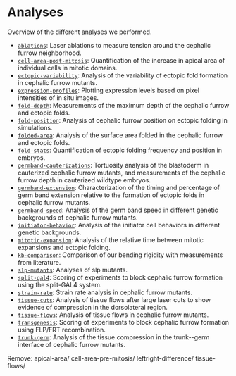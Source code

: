 # Analyses

Overview of the different analyses we performed.

- [`ablations`](ablations): Laser ablations to measure tension around the cephalic furrow neighborhood.
- [`cell-area-post-mitosis`](cell-area-post-mitosis): Quantification of the increase in apical area of individual cells in mitotic domains.
- [`ectopic-variability`](ectopic-variability): Analysis of the variability of ectopic fold formation in cephalic furrow mutants.
- [`expression-profiles`](expression-profiles): Plotting expression levels based on pixel intensities of in situ images.
- [`fold-depth`](fold-depth): Measurements of the maximum depth of the cephalic furrow and ectopic folds.
- [`fold-position`](fold-position): Analysis of cephalic furrow position on ectopic folding in simulations.
- [`folded-area`](folded-area): Analysis of the surface area folded in the cephalic furrow and ectopic folds.
- [`fold-stats`](fold-stats): Quantification of ectopic folding frequency and position in embryos.
- [`germband-cauterizations`](germband-cauterizations): Tortuosity analysis of the blastoderm in cauterized cephalic furrow mutants, and measurements of the cephalic furrow depth in cauterized wildtype embryos.
- [`germband-extension`](germband-extension): Characterization of the timing and percentage of germ band extension relative to the formation of ectopic folds in cephalic furrow mutants.
- [`germband-speed`](germband-speed): Analysis of the germ band speed in different genetic backgrounds of cephalic furrow mutants.
- [`initiator-behavior`](initiator-behavior): Analysis of the initiator cell behaviors in different genetic backgrounds.
- [`mitotic-expansion`](mitotic-expansion): Analysis of the relative time between mitotic expansions and ectopic folding.
- [`kb-comparison`](kb-comparison): Comparison of our bending rigidity with measurements from literature.
- [`slp-mutants`](slp-mutants): Analyses of slp mutants.
- [`split-gal4`](split-gal4): Scoring of experiments to block cephalic furrow formation using the split-GAL4 system.
- [`strain-rate`](strain-rate): Strain rate analysis in cephalic furrow mutants.
- [`tissue-cuts`](tissue-cuts): Analysis of tissue flows after large laser cuts to show evidence of compression in the dorsolateral region.
- [`tissue-flows`](tissue-flows): Analysis of tissue flows in cephalic furrow mutants.
- [`transgenesis`](transgenesis): Scoring of experiments to block cephalic furrow formation using FLP/FRT recombination.
- [`trunk-germ`](trunk-germ): Analysis of the tissue compression in the trunk--germ interface of cephalic furrow mutants.

Remove:
apical-area/
cell-area-pre-mitosis/
leftright-difference/
tissue-flows/
